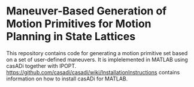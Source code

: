 # Maneuver-Based Generation of Motion Primitives for Motion Planning in State Lattices 

This repository contains code for generating a motion primitive set based on a set of user-defined maneuvers. It is implelemented in MATLAB using casADi together with IPOPT. https://github.com/casadi/casadi/wiki/InstallationInstructions contains information on how to install casADi for MATLAB.


